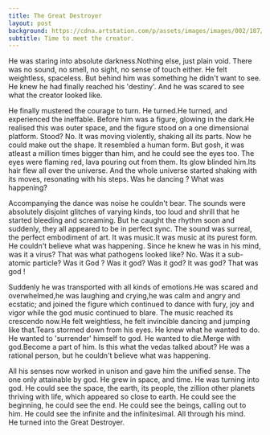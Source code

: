 ```yaml
---
title: The Great Destroyer
layout: post
background: https://cdna.artstation.com/p/assets/images/images/002/187/704/large/teun-van-der-zalm-ncu001-13d.jpg
subtitle: Time to meet the creator.
---
```


He was staring into absolute darkness.Nothing else, just plain void. There was no sound, no smell, no sight, no sense of  touch either. He felt weightless, spaceless. But behind him was something he didn't want to see. He knew he had finally reached his 'destiny'. And he was scared to see what the creator looked like.

He finally mustered the courage to turn. He turned.He turned, and experienced the ineffable. Before him was a figure, glowing in the dark.He realised this was outer space, and the figure stood on a one dimensional platform. Stood? No. It was moving violently, shaking all its parts. Now he could make out the shape. It resembled a human form. But gosh, it was atleast a million times bigger than him, and he could see the eyes too. The eyes were flaming red, lava pouring out from them. Its glow blinded him.Its hair flew all over the universe. And the whole universe started shaking with its moves, resonating with his steps. Was he dancing ? What was happening?

Accompanying the dance was noise he couldn't bear. The sounds were absolutely disjoint glitches of varying kinds, too loud and shrill that he started bleeding and screaming. But he caught the rhythm soon and suddenly, they all appeared to be in perfect sync. The sound was surreal, the perfect embodiment of art. It was music.It was music at its purest form. He couldn't believe what was happening. Since he knew he was in his mind, was it a virus? That was what pathogens looked like?
No. Was it a sub-atomic particle? Was it God ? Was it god? Was it god? It was god? That was god !

Suddenly he was transported with all kinds of emotions.He was scared and overwhelmed,he was laughing and crying,he was calm and angry and ecstatic; and joined the figure which continued to dance with fury, joy and vigor while the god music continued to blare. The music reached its crescendo now.He felt weightless, he felt invincible dancing and jumping like that.Tears stormed down from his eyes. He knew what he wanted to do. He wanted to 'surrender' himself to god. He wanted to die.Merge with god.Become a part of him. Is this what the vedas talked about? He was a rational person, but he couldn't believe what was happening.

All his senses now worked in unison and gave him the unified sense. The one only attainable by god. He grew in space, and time. He was turning into god. He could see the space, the earth, its people, the zillion other planets thriving with life, which appeared so close to earth. He could see the beginning, he could see the end. He could see the beings, calling out to him. He could see the infinite and the infinitesimal. All through his mind.
<br/>He turned into the Great Destroyer.
